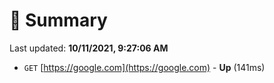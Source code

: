 # 📖 Summary
Last updated: **10/11/2021, 9:27:06 AM**

- `GET` [https://google.com](https://google.com) - **Up** (141ms)
